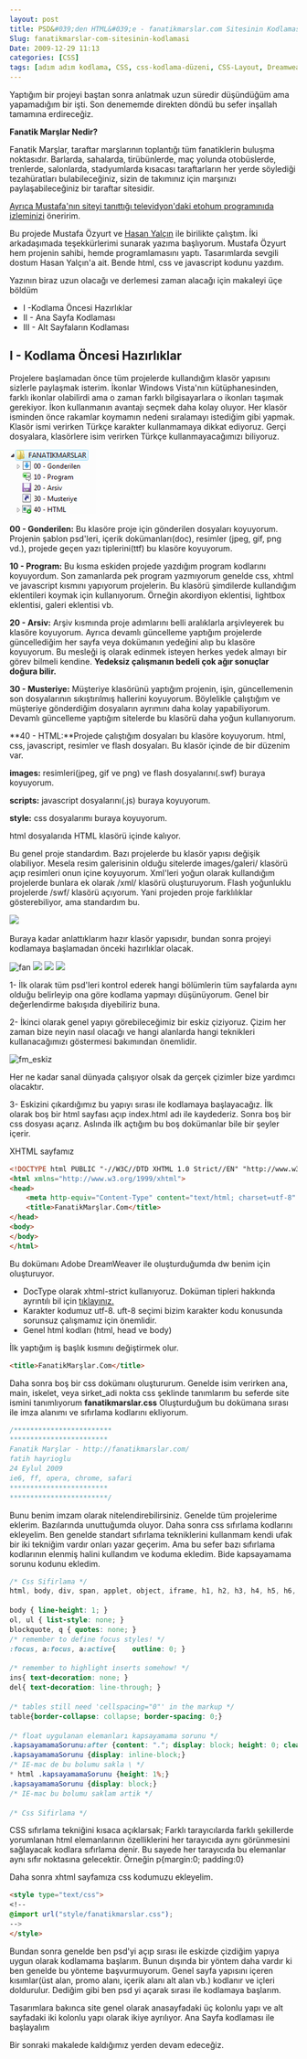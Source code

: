 ```yaml
---
layout: post
title: PSD&#039;den HTML&#039;e - fanatikmarslar.com Sitesinin Kodlaması
Slug: fanatikmarslar-com-sitesinin-kodlamasi
Date: 2009-12-29 11:13
categories: [CSS]
tags: [adım adım kodlama, CSS, css-kodlama-düzeni, CSS-Layout, Dreamweaver, fanatikmarslar.com, psdtohtml]
---
```


Yaptığım bir projeyi baştan sonra anlatmak uzun süredir düşündüğüm ama
yapamadığım bir işti. Son denememde direkten döndü bu sefer inşallah
tamamına erdireceğiz.

**Fanatik Marşlar Nedir?**

Fanatik Marşlar, taraftar marşlarının toplantığı tüm fanatiklerin
buluşma noktasıdır. Barlarda, sahalarda, tirübünlerde, maç yolunda
otobüslerde, trenlerde, salonlarda, stadyumlarda kısacası taraftarların
her yerde söylediği tezahüratları bulabileceğiniz, sizin de takımınız
için marşınızı paylaşabileceğiniz bir taraftar sitesidir.

[Ayrıca Mustafa'nın siteyi tanıttığı televidyon'daki etohum programınıda izleminizi][] öneririm.

Bu projede Mustafa Özyurt ve [Hasan Yalçın][] ile birilikte
çalıştım. İki arkadaşımada teşekkürlerimi sunarak yazıma başlıyorum.
Mustafa Özyurt hem projenin sahibi, hemde programlamasını yaptı.
Tasarımlarda sevgili dostum Hasan Yalçın'a ait. Bende html, css ve
javascript kodunu yazdım.

Yazının biraz uzun olacağı ve derlemesi zaman alacağı için makaleyi üçe
böldüm

-   I -Kodlama Öncesi Hazırlıklar
-   II - Ana Sayfa Kodlaması
-   III - Alt Sayfaların Kodlaması

## I - Kodlama Öncesi Hazırlıklar

Projelere başlamadan önce tüm projelerde kullandığım klasör yapısını
sizlerle paylaşmak isterim. İkonlar Windows Vista'nın kütüphanesinden,
farklı ikonlar olabilirdi ama o zaman farklı bilgisayarlara o ikonları
taşımak gerekiyor. İkon kullanmanın avantajı seçmek daha kolay oluyor.
Her klasör isminden önce rakamlar koymamın nedeni sıralamayı istediğim
gibi yapmak. Klasör ismi verirken Türkçe karakter kullanmamaya dikkat
ediyoruz. Gerçi dosyalara, klasörlere isim verirken Türkçe
kullanmayacağımızı biliyoruz.

![Klasör Yapısı][]

**00 - Gonderilen:** Bu klasöre proje için gönderilen dosyaları
koyuyorum. Projenin şablon psd'leri, içerik dokümanları(doc), resimler
(jpeg, gif, png vd.), projede geçen yazı tiplerini(ttf) bu klasöre
koyuyorum.

**10 - Program:** Bu kısma eskiden projede yazdığım program kodlarını
koyuyordum. Son zamanlarda pek program yazmıyorum genelde css, xhtml ve
javascript kısmını yapıyorum projelerin. Bu klasörü şimdilerde
kullandığım eklentileri koymak için kullanıyorum. Örneğin akordiyon
eklentisi, lightbox eklentisi, galeri eklentisi vb.

**20 - Arsiv:** Arşiv kısmında proje adımlarını belli aralıklarla
arşivleyerek bu klasöre koyuyorum. Ayrıca devamlı güncelleme yaptığım
projelerde güncellediğim her sayfa veya dokümanın yedeğini alıp bu
klasöre koyuyorum. Bu mesleği iş olarak edinmek isteyen herkes yedek
almayı bir görev bilmeli kendine. **Yedeksiz çalışmanın bedeli çok ağır
sonuçlar doğura bilir.**

**30 - Musteriye:** Müşteriye klasörünü yaptığım projenin, işin,
güncellemenin son dosyalarının sıkıştırılmış hallerini koyuyorum.
Böylelikle çalıştığım ve müşteriye gönderdiğim dosyaların ayrımını daha
kolay yapabiliyorum. Devamlı güncelleme yaptığım sitelerde bu klasörü
daha yoğun kullanıyorum.

**40 - HTML:**Projede çalıştığım dosyaları bu klasöre koyuyorum. html,
css, javascript, resimler ve flash dosyaları. Bu klasör içinde de bir
düzenim var.

**images:** resimleri(jpeg, gif ve png) ve flash dosyalarını(.swf)
buraya koyuyorum.

**scripts:** javascript dosyalarını(.js) buraya koyuyorum.

**style:** css dosyalarımı buraya koyuyorum.

html dosyalarıda HTML klasörü içinde kalıyor.

Bu genel proje standardım. Bazı projelerde bu klasör yapısı değişik
olabiliyor. Mesela resim galerisinin olduğu sitelerde images/galeri/
klasörü açıp resimleri onun içine koyuyorum. Xml'leri yoğun olarak
kullandığım projelerde bunlara ek olarak /xml/ klasörü oluşturuyorum.
Flash yoğunluklu projelerde /swf/ klasörü açıyorum. Yani projeden proje
farklılıklar gösterebiliyor, ama standardım bu.

![][100]

Buraya kadar anlattıklarım hazır klasör yapısıdır, bundan sonra projeyi
kodlamaya başlamadan önceki hazırlıklar olacak.

![][1] ![][2] ![][3] ![][4]

1- İlk olarak tüm psd'leri kontrol ederek hangi bölümlerin tüm
sayfalarda aynı olduğu belirleyip ona göre kodlama yapmayı düşünüyorum.
Genel bir değerlendirme bakışıda diyebiliriz buna.

2- İkinci olarak genel yapıyı görebileceğimiz bir eskiz çiziyoruz. Çizim
her zaman bize neyin nasıl olacağı ve hangi alanlarda hangi teknikleri
kullanacağımızı göstermesi bakımından önemlidir.

![][5]

Her ne kadar sanal dünyada çalışıyor olsak da gerçek çizimler bize
yardımcı olacaktır.

3- Eskizini çıkardığımız bu yapıyı sırası ile kodlamaya başlayacağız.
İlk olarak boş bir html sayfası açıp index.html adı ile kaydederiz.
Sonra boş bir css dosyası açarız. Aslında ilk açtığım bu boş dokümanlar
bile bir şeyler içerir.

XHTML sayfamız

```html
<!DOCTYPE html PUBLIC "-//W3C//DTD XHTML 1.0 Strict//EN" "http://www.w3.org/TR/xhtml1/DTD/xhtml1-strict.dtd">
<html xmlns="http://www.w3.org/1999/xhtml">
<head>
	<meta http-equiv="Content-Type" content="text/html; charset=utf-8" />
	<title>FanatikMarşlar.Com</title>
</head>
<body>
</body>
</html>
```

Bu dokümanı Adobe DreamWeaver ile oluşturduğumda dw benim için
oluşturuyor.

-   DocType olarak xhtml-strict kullanıyoruz. Doküman tipleri hakkında
    ayrıntılı bil için [tıklayınız.][]
-   Karakter kodumuz utf-8. uft-8 seçimi bizim karakter kodu konusunda
    sorunsuz çalışmamız için önemlidir. 
-   Genel html kodları (html, head ve body)

İlk yaptığım iş başlık kısmını değiştirmek olur.

```html
<title>FanatikMarşlar.Com</title>
```

Daha sonra boş bir css dokümanı oluştururum. Genelde isim verirken ana,
main, iskelet, veya sirket_adi nokta css şeklinde tanımlarım bu seferde
site ismini tanımlıyorum **fanatikmarslar.css** Oluşturduğum bu dokümana
sırası ile imza alanımı ve sıfırlama kodlarını ekliyorum.

```css
/************************
************************
Fanatik Marşlar - http://fanatikmarslar.com/
fatih hayrioglu
24 Eylul 2009
ie6, ff, opera, chrome, safari
************************
************************/
```

Bunu benim imzam olarak nitelendirebilirsiniz. Genelde tüm projelerime
eklerim. Bazılarında unuttuğumda oluyor. Daha sonra css sıfırlama
kodlarını ekleyelim. Ben genelde standart sıfırlama tekniklerini
kullanmam kendi ufak bir iki tekniğim vardır onları yazar geçerim. Ama
bu sefer bazı sıfırlama kodlarının elenmiş halini kullandım ve koduma
ekledim. Bide kapsayamama sorunu kodunu ekledim.

```css
/* Css Sifirlama */
html, body, div, span, applet, object, iframe, h1, h2, h3, h4, h5, h6, p, blockquote, pre, a, abbr, acronym, address, big, cite, code, del, dfn, em, font, img, ins, kbd, q, s, samp, small, strike, strong, sub, sup, tt, var, b, u, i, center, dl, dt, dd, ol, ul, li, fieldset, form, label, legend, table, caption, tbody, tfoot, thead, tr, th, td {margin: 0; padding: 0; border: 0; outline: 0; font-size: 100%; text-decoration:none;}

body { line-height: 1; }
ol, ul { list-style: none; }
blockquote, q { quotes: none; }
/* remember to define focus styles! */
:focus, a:focus, a:active{    outline: 0; }

/* remember to highlight inserts somehow! */
ins{ text-decoration: none; }
del{ text-decoration: line-through; }

/* tables still need 'cellspacing="0"' in the markup */
table{border-collapse: collapse; border-spacing: 0;}

/* float uygulanan elemanları kapsayamama sorunu */
.kapsayamamaSorunu:after {content: "."; display: block; height: 0; clear: both; visibility: hidden;}
.kapsayamamaSorunu {display: inline-block;}
/* IE-mac de bu bolumu sakla \ */
* html .kapsayamamaSorunu {height: 1%;}
.kapsayamamaSorunu {display: block;}
/* IE-mac bu bolumu saklam artik */

/* Css Sifirlama */
```

CSS sıfırlama tekniğini kısaca açıklarsak; Farklı tarayıcılarda farklı
şekillerde yorumlanan html elemanlarının özelliklerini her tarayıcıda
aynı görünmesini sağlayacak kodlara sıfırlama denir. Bu sayede her
tarayıcıda bu elemanlar aynı sıfır noktasına gelecektir. Örneğin
p{margin:0; padding:0}

Daha sonra xhtml sayfamıza css kodumuzu ekleyelim.

```html
<style type="text/css">
<!--
@import url("style/fanatikmarslar.css");
-->
</style>
```

Bundan sonra genelde ben psd'yi açıp sırası ile eskizde çizdiğim yapıya
uygun olarak kodlamama başlarım. Bunun dışında bir yöntem daha vardır ki
ben genelde bu yönteme başvurmuyorum. Genel sayfa yapısını içeren
kısımlar(üst alan, promo alanı, içerik alanı alt alan vb.) kodlanır ve
içleri doldurulur. Dediğim gibi ben psd yi açarak sırası ile kodlamaya
başlarım.

Tasarımlara bakınca site genel olarak anasayfadaki üç kolonlu yapı ve
alt sayfadaki iki kolonlu yapı olarak ikiye ayrılıyor. Ana Sayfa
kodlaması ile başlayalım

Bir sonraki makalede kaldığımız yerden devam edeceğiz.

  [Ayrıca Mustafa'nın siteyi tanıttığı televidyon'daki etohum programınıda izleminizi]: http://televidyon.com/p/2107/fanatikmarslarcom
  [Hasan Yalçın]: http://www.hasanyalcin.com/
  [Klasör Yapısı]: /images/ders_01.gif
  [100]: /images/ders_02-e1262041236446.gif
  [1]: /images/fan-200x300.jpg "fan"
  [2]: /images/fan-dinle-200x300.jpg
  [3]: /images/fan-gonder-200x300.jpg
  [4]: /images/fan-listele-200x300.jpg
  [5]: /images/fm_eskiz.gif "fm_eskiz"
  [tıklayınız.]: https://fatihhayrioglu.com/dogru-doctype-kullanimi/
